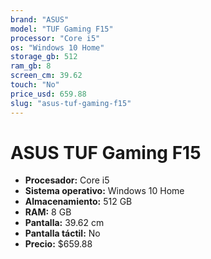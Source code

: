 ```yaml
---
brand: "ASUS"
model: "TUF Gaming F15"
processor: "Core i5"
os: "Windows 10 Home"
storage_gb: 512
ram_gb: 8
screen_cm: 39.62
touch: "No"
price_usd: 659.88
slug: "asus-tuf-gaming-f15"
---
```


# ASUS TUF Gaming F15

- **Procesador:** Core i5
- **Sistema operativo:** Windows 10 Home
- **Almacenamiento:** 512 GB
- **RAM:** 8 GB
- **Pantalla:** 39.62 cm
- **Pantalla táctil:** No
- **Precio:** $659.88
